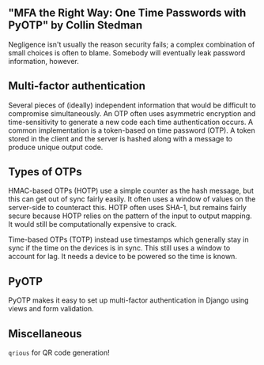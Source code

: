 ## "MFA the Right Way: One Time Passwords with PyOTP" by Collin Stedman

Negligence isn't usually the reason security fails;
a complex combination of small choices is often to blame.
Somebody will eventually leak password information, however.


## Multi-factor authentication

Several pieces of (ideally) independent information that would be difficult to compromise simultaneously.
An OTP often uses asymmetric encryption and time-sensitivity to generate a new code each time authentication occurs.
A common implementation is a token-based on time password (OTP).
A token stored in the client and the server is hashed along with a message to produce unique output code.


## Types of OTPs

HMAC-based OTPs (HOTP) use a simple counter as the hash message, but this can get out of sync fairly easily.
It often uses a window of values on the server-side to counteract this.
HOTP often uses SHA-1, but remains fairly secure because HOTP relies on the pattern of the input to output mapping.
It would still be computationally expensive to crack.

Time-based OTPs (TOTP) instead use timestamps which generally stay in sync if the time on the devices is in sync.
This still uses a window to account for lag.
It needs a device to be powered so the time is known.


## PyOTP

PyOTP makes it easy to set up multi-factor authentication in Django using views and form validation.


## Miscellaneous

`qrious` for QR code generation!
